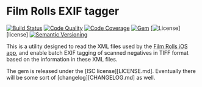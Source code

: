 # Film Rolls EXIF tagger

[![Build Status](https://img.shields.io/travis/urdh/filmrolls/master.svg)][build-status]
[![Code Quality](https://img.shields.io/codacy/grade/ad6e6ba15806436ea9cb80c41fc75fb0/master.svg)][codacy]
[![Code Coverage](https://img.shields.io/codacy/coverage/ad6e6ba15806436ea9cb80c41fc75fb0/master.svg)][codacy]
[![Gem](https://img.shields.io/gem/v/filmrolls.svg)][release]
[![License](https://img.shields.io/github/license/urdh/filmrolls.svg)][license]
[![Semantic Versioning](https://img.shields.io/badge/semver-2.0.0-blue.svg)][semver]

This is a utility designed to read the XML files used by the [Film Rolls iOS app][film-rolls], and enable batch EXIF tagging of scanned negatives in TIFF format based on the information in these XML files.

The gem is released under the [ISC license][LICENSE.md].
Eventually there will be some sort of [changelog][CHANGELOG.md] as well.

[film-rolls]: https://itunes.apple.com/se/app/film-rolls-app-for-film-photographers/id675626559
[semver]: http://semver.org/spec/v2.0.0.html

[build-status]: https://travis-ci.org/urdh/filmrolls
[codacy]: https://www.codacy.com/app/Sigurdhsson/filmrolls
[release]: https://rubygems.org/gems/filmrolls
